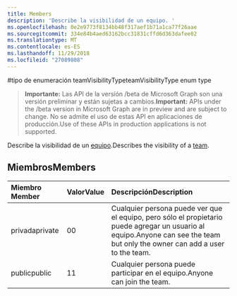```yaml
---
title: Members
description: 'Describe la visibilidad de un equipo. '
ms.openlocfilehash: 0e2e9773f8134bb48f317aef1b71a1ca77f26aae
ms.sourcegitcommit: 334e84b4aed63162bcc31831cffd6d363dafee02
ms.translationtype: MT
ms.contentlocale: es-ES
ms.lasthandoff: 11/29/2018
ms.locfileid: "27089808"
---
```

#<a name="teamvisibilitytype-enum-type"></a><span data-ttu-id="aef37-103">tipo de enumeración teamVisibilityType</span><span class="sxs-lookup"><span data-stu-id="aef37-103">teamVisibilityType enum type</span></span>

> <span data-ttu-id="aef37-104">**Importante:** Las API de la versión /beta de Microsoft Graph son una versión preliminar y están sujetas a cambios.</span><span class="sxs-lookup"><span data-stu-id="aef37-104">**Important:** APIs under the /beta version in Microsoft Graph are in preview and are subject to change.</span></span> <span data-ttu-id="aef37-105">No se admite el uso de estas API en aplicaciones de producción.</span><span class="sxs-lookup"><span data-stu-id="aef37-105">Use of these APIs in production applications is not supported.</span></span>

<span data-ttu-id="aef37-106">Describe la visibilidad de un [equipo](../resources/team.md).</span><span class="sxs-lookup"><span data-stu-id="aef37-106">Describes the visibility of a [team](../resources/team.md).</span></span> 

## <a name="members"></a><span data-ttu-id="aef37-107">Miembros</span><span class="sxs-lookup"><span data-stu-id="aef37-107">Members</span></span>

| <span data-ttu-id="aef37-108">Miembro	</span><span class="sxs-lookup"><span data-stu-id="aef37-108">Member</span></span> | <span data-ttu-id="aef37-109">Valor</span><span class="sxs-lookup"><span data-stu-id="aef37-109">Value</span></span>| <span data-ttu-id="aef37-110">Descripción</span><span class="sxs-lookup"><span data-stu-id="aef37-110">Description</span></span> |
|:---------------|:--------|:----------|
|<span data-ttu-id="aef37-111">privada</span><span class="sxs-lookup"><span data-stu-id="aef37-111">private</span></span>|<span data-ttu-id="aef37-112">0</span><span class="sxs-lookup"><span data-stu-id="aef37-112">0</span></span>|<span data-ttu-id="aef37-113">Cualquier persona puede ver que el equipo, pero sólo el propietario puede agregar un usuario al equipo.</span><span class="sxs-lookup"><span data-stu-id="aef37-113">Anyone can see the team but only the owner can add a user to the team.</span></span>|
|<span data-ttu-id="aef37-114">public</span><span class="sxs-lookup"><span data-stu-id="aef37-114">public</span></span>|<span data-ttu-id="aef37-115">1</span><span class="sxs-lookup"><span data-stu-id="aef37-115">1</span></span>|<span data-ttu-id="aef37-116">Cualquier persona puede participar en el equipo.</span><span class="sxs-lookup"><span data-stu-id="aef37-116">Anyone can join the team.</span></span>|
